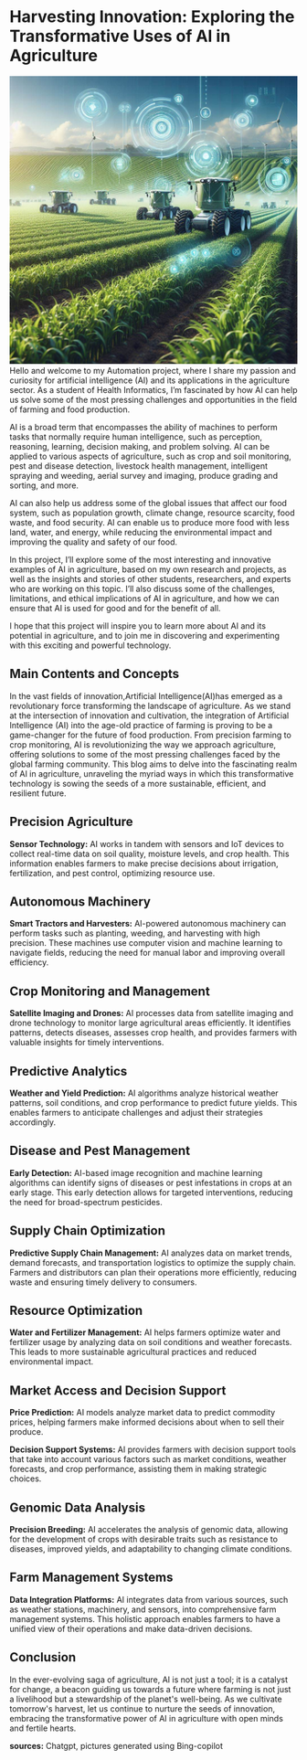 # Harvesting Innovation: Exploring the Transformative Uses of AI in Agriculture
![image](https://github.com/23W-GBAC/Johnbaby.github/blob/3d7e3d56f2c83600534627ac208630bf385586fd/AI%20Vehicles.jpg)
Hello and welcome to my Automation project, where I share my passion and curiosity for artificial intelligence (AI) and its applications in the agriculture sector. As a student of Health Informatics, I’m fascinated by how AI can help us solve some of the most pressing challenges and opportunities in the field of farming and food production.

AI is a broad term that encompasses the ability of machines to perform tasks that normally require human intelligence, such as perception, reasoning, learning, decision making, and problem solving. AI can be applied to various aspects of agriculture, such as crop and soil monitoring, pest and disease detection, livestock health management, intelligent spraying and weeding, aerial survey and imaging, produce grading and sorting, and more.

AI can also help us address some of the global issues that affect our food system, such as population growth, climate change, resource scarcity, food waste, and food security. AI can enable us to produce more food with less land, water, and energy, while reducing the environmental impact and improving the quality and safety of our food.

In this project, I’ll explore some of the most interesting and innovative examples of AI in agriculture, based on my own research and projects, as well as the insights and stories of other students, researchers, and experts who are working on this topic. I’ll also discuss some of the challenges, limitations, and ethical implications of AI in agriculture, and how we can ensure that AI is used for good and for the benefit of all.

I hope that this project will inspire you to learn more about AI and its potential in agriculture, and to join me in discovering and experimenting with this exciting and powerful technology.

## Main Contents and Concepts

In the vast fields of innovation,Artificial Intelligence(AI)has emerged as a revolutionary force transforming the landscape of agriculture. As we stand at the intersection of innovation and cultivation, the integration of Artificial Intelligence (AI) into the age-old practice of farming is proving to be a game-changer for the future of food production.
From precision farming to crop monitoring, AI is revolutionizing the way we approach agriculture, offering solutions to some of the most pressing challenges faced by the global farming community. This blog aims to delve into the fascinating realm of AI in agriculture, unraveling the myriad ways in which this transformative technology is sowing the seeds of a more sustainable, efficient, and resilient future. 
   
## Precision Agriculture

**Sensor Technology:** AI works in tandem with sensors and IoT devices to collect real-time data on soil quality, moisture levels, and crop health. This information enables farmers to make precise decisions about irrigation, fertilization, and pest control, optimizing resource use.

## Autonomous Machinery

**Smart Tractors and Harvesters:** AI-powered autonomous machinery can perform tasks such as planting, weeding, and harvesting with high precision. These machines use computer vision and machine learning to navigate fields, reducing the need for manual labor and improving overall efficiency.

## Crop Monitoring and Management

**Satellite Imaging and Drones:** AI processes data from satellite imaging and drone technology to monitor large agricultural areas efficiently. It identifies patterns, detects diseases, assesses crop health, and provides farmers with valuable insights for timely interventions.

## Predictive Analytics

**Weather and Yield Prediction:** AI algorithms analyze historical weather patterns, soil conditions, and crop performance to predict future yields. This enables farmers to anticipate challenges and adjust their strategies accordingly.

## Disease and Pest Management

**Early Detection:** AI-based image recognition and machine learning algorithms can identify signs of diseases or pest infestations in crops at an early stage. This early detection allows for targeted interventions, reducing the need for broad-spectrum pesticides.

## Supply Chain Optimization

**Predictive Supply Chain Management:** AI analyzes data on market trends, demand forecasts, and transportation logistics to optimize the supply chain. Farmers and distributors can plan their operations more efficiently, reducing waste and ensuring timely delivery to consumers.

## Resource Optimization

**Water and Fertilizer Management:** AI helps farmers optimize water and fertilizer usage by analyzing data on soil conditions and weather forecasts. This leads to more sustainable agricultural practices and reduced environmental impact.

## Market Access and Decision Support

**Price Prediction:** AI models analyze market data to predict commodity prices, helping farmers make informed decisions about when to sell their produce.

**Decision Support Systems:** AI provides farmers with decision support tools that take into account various factors such as market conditions, weather forecasts, and crop performance, assisting them in making strategic choices.

## Genomic Data Analysis

**Precision Breeding:** AI accelerates the analysis of genomic data, allowing for the development of crops with desirable traits such as resistance to diseases, improved yields, and adaptability to changing climate conditions.

## Farm Management Systems

**Data Integration Platforms:** AI integrates data from various sources, such as weather stations, machinery, and sensors, into comprehensive farm management systems. This holistic approach enables farmers to have a unified view of their operations and make data-driven decisions.

## Conclusion

In the ever-evolving saga of agriculture, AI is not just a tool; it is a catalyst for change, a beacon guiding us towards a future where farming is not just a livelihood but a stewardship of the planet's well-being. As we cultivate tomorrow's harvest, let us continue to nurture the seeds of innovation, embracing the transformative power of AI in agriculture with open minds and fertile hearts.

**sources:** Chatgpt, pictures generated using Bing-copilot
